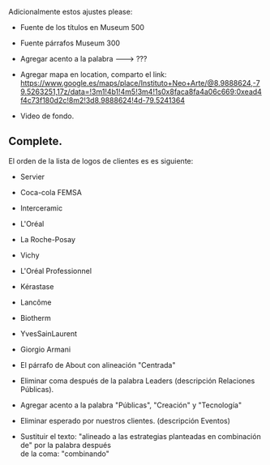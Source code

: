 Adicionalmente estos ajustes please:

   * Fuente de los títulos en Museum 500
   * Fuente párrafos Museum 300
   * Agregar acento a la palabra ---> ???
   
   * ​Agregar mapa en location, comparto el link: https://www.google.es/maps/place/Instituto+Neo+Arte/@8.9888624,-79.5263251,17z/data=!3m1!4b1!4m5!3m4!1s0x8faca8fa4a06c669:0xead4f4c73f180d2c!8m2!3d8.9888624!4d-79.5241364

   * Video de fondo. 
    ​

## Complete.

El orden de la lista de logos de clientes es es siguiente:

   * Servier
   * Coca-cola FEMSA  
   * Interceramic
   * L'Oréal   
   * La Roche-Posay
   * Vichy
   * L'Oréal Professionnel
   * Kérastase
   * Lancôme
   * Biotherm
   * YvesSainLaurent
   * Giorgio Armani

   * El párrafo de About con alineación "Centrada"
   * Eliminar coma después de la palabra Leaders (descripción Relaciones Públicas).
   * Agregar acento a la palabra "Públicas", "Creación" y "Tecnología"
   * Eliminar esperado por nuestros clientes. (descripción Eventos)
   * Sustituir el texto: "alineado a las estrategias planteadas en combinación de" por la palabra después   
     de la coma: "combinando"